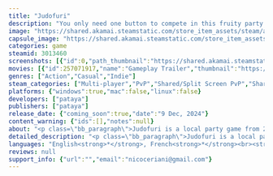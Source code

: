```yaml
---
title: "Judofuri"
description: "You only need one button to compete in this fruity party game! Press it, squeeze it &amp; mash it in a series of silly mini-games for 2 to 9 players and claim your spot as the juiciest fruit of ‘em all!"
image: "https://shared.akamai.steamstatic.com/store_item_assets/steam/apps/3013460/header.jpg?t=1732810348"
capsule_image: "https://shared.akamai.steamstatic.com/store_item_assets/steam/apps/3013460/capsule_231x87.jpg?t=1732810348"
categories: game
steamid: 3013460
screenshots: [{"id":0,"path_thumbnail":"https://shared.akamai.steamstatic.com/store_item_assets/steam/apps/3013460/ss_a85127d21651e97a12c40bace0a5c002643184f1.600x338.jpg?t=1732810348","path_full":"https://shared.akamai.steamstatic.com/store_item_assets/steam/apps/3013460/ss_a85127d21651e97a12c40bace0a5c002643184f1.1920x1080.jpg?t=1732810348"},{"id":1,"path_thumbnail":"https://shared.akamai.steamstatic.com/store_item_assets/steam/apps/3013460/ss_904abf04ff37f6353cee382ec960d06d826870f0.600x338.jpg?t=1732810348","path_full":"https://shared.akamai.steamstatic.com/store_item_assets/steam/apps/3013460/ss_904abf04ff37f6353cee382ec960d06d826870f0.1920x1080.jpg?t=1732810348"},{"id":2,"path_thumbnail":"https://shared.akamai.steamstatic.com/store_item_assets/steam/apps/3013460/ss_a9471fc0bca597672aa46a5ac131d90d8e4bb8c4.600x338.jpg?t=1732810348","path_full":"https://shared.akamai.steamstatic.com/store_item_assets/steam/apps/3013460/ss_a9471fc0bca597672aa46a5ac131d90d8e4bb8c4.1920x1080.jpg?t=1732810348"},{"id":3,"path_thumbnail":"https://shared.akamai.steamstatic.com/store_item_assets/steam/apps/3013460/ss_e5e5f233a97c82ef4d0cb0528f091cbcc06169c1.600x338.jpg?t=1732810348","path_full":"https://shared.akamai.steamstatic.com/store_item_assets/steam/apps/3013460/ss_e5e5f233a97c82ef4d0cb0528f091cbcc06169c1.1920x1080.jpg?t=1732810348"},{"id":4,"path_thumbnail":"https://shared.akamai.steamstatic.com/store_item_assets/steam/apps/3013460/ss_691ade816919db5a8b52dce0e328986d2b886018.600x338.jpg?t=1732810348","path_full":"https://shared.akamai.steamstatic.com/store_item_assets/steam/apps/3013460/ss_691ade816919db5a8b52dce0e328986d2b886018.1920x1080.jpg?t=1732810348"},{"id":5,"path_thumbnail":"https://shared.akamai.steamstatic.com/store_item_assets/steam/apps/3013460/ss_a2dd4f04ec1fe86c0a42e596afcbb3eb2aacc4cf.600x338.jpg?t=1732810348","path_full":"https://shared.akamai.steamstatic.com/store_item_assets/steam/apps/3013460/ss_a2dd4f04ec1fe86c0a42e596afcbb3eb2aacc4cf.1920x1080.jpg?t=1732810348"},{"id":6,"path_thumbnail":"https://shared.akamai.steamstatic.com/store_item_assets/steam/apps/3013460/ss_a10630a87357b0ca1264716f43813b6a0d3f23b4.600x338.jpg?t=1732810348","path_full":"https://shared.akamai.steamstatic.com/store_item_assets/steam/apps/3013460/ss_a10630a87357b0ca1264716f43813b6a0d3f23b4.1920x1080.jpg?t=1732810348"},{"id":7,"path_thumbnail":"https://shared.akamai.steamstatic.com/store_item_assets/steam/apps/3013460/ss_4b45925b5a9e4d40fcfe3a21d088d0f91ad5eb7e.600x338.jpg?t=1732810348","path_full":"https://shared.akamai.steamstatic.com/store_item_assets/steam/apps/3013460/ss_4b45925b5a9e4d40fcfe3a21d088d0f91ad5eb7e.1920x1080.jpg?t=1732810348"},{"id":8,"path_thumbnail":"https://shared.akamai.steamstatic.com/store_item_assets/steam/apps/3013460/ss_f78fbd362bdbbfa446e3e24e2b367e6934fd1b5b.600x338.jpg?t=1732810348","path_full":"https://shared.akamai.steamstatic.com/store_item_assets/steam/apps/3013460/ss_f78fbd362bdbbfa446e3e24e2b367e6934fd1b5b.1920x1080.jpg?t=1732810348"}]
movies: [{"id":257071917,"name":"Gameplay Trailer","thumbnail":"https://shared.akamai.steamstatic.com/store_item_assets/steam/apps/257071917/cc9d9b0c7888ec3afb011ca35ae67b4210e26572/movie_600x337.jpg?t=1731091623","webm":{"480":"http://video.akamai.steamstatic.com/store_trailers/257071917/movie480_vp9.webm?t=1731091623","max":"http://video.akamai.steamstatic.com/store_trailers/257071917/movie_max_vp9.webm?t=1731091623"},"mp4":{"480":"http://video.akamai.steamstatic.com/store_trailers/257071917/movie480.mp4?t=1731091623","max":"http://video.akamai.steamstatic.com/store_trailers/257071917/movie_max.mp4?t=1731091623"},"highlight":true},{"id":257028186,"name":"Judofuri - Announcement Trailer","thumbnail":"https://shared.akamai.steamstatic.com/store_item_assets/steam/apps/257028186/movie.293x165.jpg?t=1717757433","webm":{"480":"http://video.akamai.steamstatic.com/store_trailers/257028186/movie480_vp9.webm?t=1717757433","max":"http://video.akamai.steamstatic.com/store_trailers/257028186/movie_max_vp9.webm?t=1717757433"},"mp4":{"480":"http://video.akamai.steamstatic.com/store_trailers/257028186/movie480.mp4?t=1717757433","max":"http://video.akamai.steamstatic.com/store_trailers/257028186/movie_max.mp4?t=1717757433"},"highlight":true}]
genres: ["Action","Casual","Indie"]
steam_categories: ["Multi-player","PvP","Shared/Split Screen PvP","Shared/Split Screen","Full controller support","Remote Play Together"]
platforms: {"windows":true,"mac":false,"linux":false}
developers: ["pataya"]
publishers: ["pataya"]
release_date: {"coming_soon":true,"date":"9 Dec, 2024"}
content_warning: {"ids":[],"notes":null}
about: "<p class=\"bb_paragraph\">Judofuri is a local party game from 2 to 9 players, where you face off in a variety of easy-to-pickup, fast-paced mini-games. Bring your friends and family and embrace the chaos!<br> </p><p class=\"bb_paragraph\"><img class=\"bb_img\" src=\"https://shared.akamai.steamstatic.com/store_item_assets/steam/apps/3013460/extras/GIF_Assemble-compressed.gif?t=1732810348\" /></p><h2 class=\"bb_tag\"><strong>ONE BUTTON ONLY</strong></h2><p class=\"bb_paragraph\">Each player needs one, and ONLY one button to compete in Judofuri. ONE BUTTON! No joystick, no mouse movement, just ONE. SINGLE. BUTTON. And you get to choose yours at the beginning of each session! A mouse click, a gamepad trigger, a spacebar, anything works.  <br> </p><p class=\"bb_paragraph\"><img class=\"bb_img\" src=\"https://shared.akamai.steamstatic.com/store_item_assets/steam/apps/3013460/extras/GIFOneButton-compressed.gif?t=1732810348\" /></p><h2 class=\"bb_tag\"><strong>20 MINI-GAMES</strong></h2><p class=\"bb_paragraph\">Race through hurdles, chop vegetables, train your cardio, fish, and more! Each mini-game is unique and requires a different skill, so everyone gets their opportunity to shine.<br> </p><p class=\"bb_paragraph\"><img class=\"bb_img\" src=\"https://shared.akamai.steamstatic.com/store_item_assets/steam/apps/3013460/extras/GIF_Minigames.gif?t=1732810348\" /></p><h2 class=\"bb_tag\"><strong>PLAY ONLINE WITH YOUR FRIENDS</strong></h2><p class=\"bb_paragraph\">Judofuri is fully compatible with Steam Remote Play Together. Only one of you needs to own the game, the rest of your online squad can just join through Steam in a few clicks!</p><h2 class=\"bb_tag\"><strong>SHARE THE CONTROLLER (OPTIONAL)</strong></h2><p class=\"bb_paragraph\">Don't have enough gamepads for your couch gaming session? You can share the same gamepad (or keyboard) between 2, 3, even 9 players!<br> </p><p class=\"bb_paragraph\"><img class=\"bb_img\" src=\"https://shared.akamai.steamstatic.com/store_item_assets/steam/apps/3013460/extras/GIFShareController-compressed.gif?t=1732810348\" /></p>"
detailed_description: "<p class=\"bb_paragraph\">Judofuri is a local party game from 2 to 9 players, where you face off in a variety of easy-to-pickup, fast-paced mini-games. Bring your friends and family and embrace the chaos!<br> </p><p class=\"bb_paragraph\"><img class=\"bb_img\" src=\"https://shared.akamai.steamstatic.com/store_item_assets/steam/apps/3013460/extras/GIF_Assemble-compressed.gif?t=1732810348\" /></p><h2 class=\"bb_tag\"><strong>ONE BUTTON ONLY</strong></h2><p class=\"bb_paragraph\">Each player needs one, and ONLY one button to compete in Judofuri. ONE BUTTON! No joystick, no mouse movement, just ONE. SINGLE. BUTTON. And you get to choose yours at the beginning of each session! A mouse click, a gamepad trigger, a spacebar, anything works.  <br> </p><p class=\"bb_paragraph\"><img class=\"bb_img\" src=\"https://shared.akamai.steamstatic.com/store_item_assets/steam/apps/3013460/extras/GIFOneButton-compressed.gif?t=1732810348\" /></p><h2 class=\"bb_tag\"><strong>20 MINI-GAMES</strong></h2><p class=\"bb_paragraph\">Race through hurdles, chop vegetables, train your cardio, fish, and more! Each mini-game is unique and requires a different skill, so everyone gets their opportunity to shine.<br> </p><p class=\"bb_paragraph\"><img class=\"bb_img\" src=\"https://shared.akamai.steamstatic.com/store_item_assets/steam/apps/3013460/extras/GIF_Minigames.gif?t=1732810348\" /></p><h2 class=\"bb_tag\"><strong>PLAY ONLINE WITH YOUR FRIENDS</strong></h2><p class=\"bb_paragraph\">Judofuri is fully compatible with Steam Remote Play Together. Only one of you needs to own the game, the rest of your online squad can just join through Steam in a few clicks!</p><h2 class=\"bb_tag\"><strong>SHARE THE CONTROLLER (OPTIONAL)</strong></h2><p class=\"bb_paragraph\">Don't have enough gamepads for your couch gaming session? You can share the same gamepad (or keyboard) between 2, 3, even 9 players!<br> </p><p class=\"bb_paragraph\"><img class=\"bb_img\" src=\"https://shared.akamai.steamstatic.com/store_item_assets/steam/apps/3013460/extras/GIFShareController-compressed.gif?t=1732810348\" /></p>"
languages: "English<strong>*</strong>, French<strong>*</strong><br><strong>*</strong>languages with full audio support"
reviews: null
support_info: {"url":"","email":"nicoceriani@gmail.com"}
---
```


